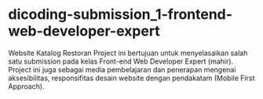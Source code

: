 # dicoding-submission_1-frontend-web-developer-expert
Website Katalog Restoran
Project ini bertujuan untuk menyelasaikan salah satu submission pada kelas Front-end Web Developer Expert (mahir).
Project ini juga sebagai media pembelajaran dan penerapan mengenai aksesibilitas, responsifitas desain website dengan pendakatam (Mobile First Approach).
